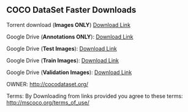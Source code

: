 ## COCO DataSet Faster Downloads

Torrent download (**Images ONLY**) [Download Link](http://academictorrents.com/details/f993c01f3c268b5d57219a38f8ec73ee7524421a)

Google Drive (**Annotations ONLY**): [Download Link](https://bit.ly/coco-annotations)

Google Drive (**Test Images**): [Download Link](https://bit.ly/coco-test2014)

Google Drive (**Train Images**): [Download Link](https://bit.ly/coco-train2014)

Google Drive (**Validation Images**): [Download Link](https://bit.ly/coco-val2014)

OWNER: http://cocodataset.org/

Terms: By Downloading from links provided you agree to these terms: http://mscoco.org/terms_of_use/

